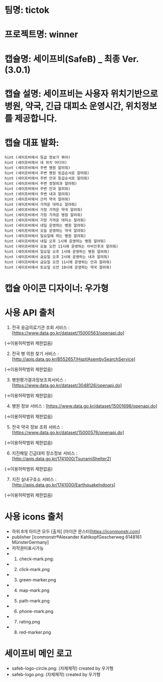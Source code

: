 # 팀명: tictok
# 프로젝트명: winner
# 캡슐명: 세이프비(SafeB) _ 최종 Ver. (3.0.1)
# 캡슐 설명: 세이프비는 사용자 위치기반으로 병원, 약국, 긴급 대피소 운영시간, 위치정보를 제공합니다.
# 캡슐 대표 발화:
    hint (세이프비에서 등급 정보가 뭐야)
    hint (세이프비에서 내 위치 어디야)
    hint (세이프비에서 주변 병원 알려줘)
    hint (세이프비에서 주변 병원 등급순서로 알려줘)
    hint (세이프비에서 주변 안과 등급순서로 알려줘)
    hint (세이프비에서 주변 정형외과 알려줘)
    hint (세이프비에서 주변 안과 알려줘)
    hint (세이프비에서 주변 내과 알려줘)
    hint (세이프비에서 근처 약국 알려줘)
    hint (세이프비에서 가까운 대피소 알려줘)
    hint (세이프비에서 가장 가까운 약국 알려줘)
    hint (세이프비에서 가장 가까운 병원 알려줘)
    hint (세이프비에서 가장 가까운 대피소 알려줘)
    hint (세이프비에서 내일 운영하는 병원 알려줘)
    hint (세이프비에서 오늘 운영하는 약국 알려줘)
    hint (세이프비에서 일요일에 하는 병원 알려줘)
    hint (세이프비에서 내일 오후 1시에 운영하는 병원 알려줘)
    hint (세이프비에서 오늘 오전 11시에 운영하는 이비인후과 알려줘)
    hint (세이프비에서 일요일 오후 1시에 운영하는 병원 알려줘)
    hint (세이프비에서 금요일 오후 2시에 운영하는 내과 알려줘)
    hint (세이프비에서 금요일 오전 11시에 운영하는 안과 알려줘)
    hint (세이프비에서 토요일 오전 10시에 운영하는 약국 알려줘)
# 캡슐 아이콘 디자이너: 우가형

# 사용 API 출처
1. 전국 응급의료기관 조회 서비스 : [https://www.data.go.kr/dataset/15000563/openapi.do]

(→이용허락범위 제한없음)

2. 전국 병 의원 찾기 서비스 : [http://apis.data.go.kr/B552657/HsptlAsembySearchService]

(→이용허락범위 제한없음)

3. 병원평가결과정보조회서비스 : [https://www.data.go.kr/dataset/3048126/openapi.do]

(→이용허락범위 제한없음)

4. 병원 정보 서비스 : [https://www.data.go.kr/dataset/15001698/openapi.do]

(→이용허락범위 제한없음)

5. 전국 약국 정보 조회 서비스 : [https://www.data.go.kr/dataset/15000576/openapi.do]

(→이용허락범위 제한없음)

6. 지진해일 긴급대피 장소정보 서비스 : [http://apis.data.go.kr/1741000/TsunamiShelter2]

(→이용허락범위 제한없음)

7. 지진 실내구호소 서비스 : [http://apis.data.go.kr/1741000/EarthquakeIndoors]

(→이용허락범위 제한없음)

# 사용 icons 출처
- 하위 8개 아이콘 모두 [출처] [아이콘 몬스터[https://iconmonstr.com]
- publisher [iconmonstr®Alexander KahlkopfGescherweg 6148161 MünsterGermany]
- 저작권미표시가능
- 1. check-mark.png:
- 2. click-mark.png
- 3. green-marker.png
- 4. map-mark.png
- 5. path-mark.png
- 6. phone-mark.png
- 7. rating.png
- 8. red-marker.png

# 세이프비 메인 로고
- safeb-logo-circle.png: (자체제작) created by 우가형
- safeb-logo.png: (자체제작) created by 우가형
